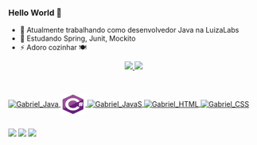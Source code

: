 ### Hello World 👾

- 🔭 Atualmente trabalhando como desenvolvedor Java na LuizaLabs
- 🌱 Estudando Spring, Junit, Mockito 
- ⚡ Adoro cozinhar 🍽



<div align="center">
  <a href="https://github.com/GabrielCarrijoF">
  <img height="180em" src="https://github-readme-stats.vercel.app/api?username=GabrielCarrijoF&show_icons=true&theme=dark&include_all_commits=true&count_private=true"/>
  <img height="180em" src="https://github-readme-stats.vercel.app/api/top-langs/?username=GabrielCarrijoF&layout=compact&langs_count=7&theme=dark"/>
</div>
 
  ##
  
 <div style="display: inline_block"><br>   
   
  <img align="center" alt="Gabriel_Java" height="50" width="60" src="https://cdn.jsdelivr.net/gh/devicons/devicon/icons/java/java-original.svg"/>
  <img align="center" alt="Gabriel_C#" height="40" width="50" src="https://raw.githubusercontent.com/devicons/devicon/master/icons/csharp/csharp-original.svg">
  <img align="center" alt="Gabriel_JavaS" height="40" width="50" src="https://cdn.jsdelivr.net/gh/devicons/devicon/icons/javascript/javascript-original.svg"/>
  <img align="center" alt="Gabriel_HTML" height="40" width="50" src="https://cdn.jsdelivr.net/gh/devicons/devicon/icons/html5/html5-original.svg"/>
  <img align="center" alt="Gabriel_CSS" height="40" width="50" src="https://cdn.jsdelivr.net/gh/devicons/devicon/icons/css3/css3-original.svg"/>
   
</div>
  
  ##
  
<div> 
  
  <a href="https://www.instagram.com/gabrecarrijo/" target="_blank"><img src="https://img.shields.io/badge/-Instagram-%23E4405F?style=for-the-badge&logo=instagram&logoColor=white" target="_blank"></a>
  <a href = "mailto:carrijog96@gmail.com"><img src="https://img.shields.io/badge/-Gmail-%23333?style=for-the-badge&logo=gmail&logoColor=white" target="_blank"></a>
  <a href="https://www.linkedin.com/in/gabriel-carrijo-a371ab205/" target="_blank"><img src="https://img.shields.io/badge/-LinkedIn-%230077B5?style=for-the-badge&logo=linkedin&logoColor=white" target="_blank"></a> 

</div>
